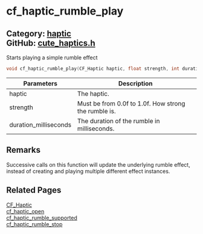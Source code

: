 [//]: # (This file is automatically generated by Cute Framework's docs parser.)
[//]: # (Do not edit this file by hand!)
[//]: # (See: https://github.com/RandyGaul/cute_framework/blob/master/samples/docs_parser.cpp)
[](../header.md ':include')

# cf_haptic_rumble_play

Category: [haptic](/api_reference?id=haptic)  
GitHub: [cute_haptics.h](https://github.com/RandyGaul/cute_framework/blob/master/include/cute_haptics.h)  
---

Starts playing a simple rumble effect

```cpp
void cf_haptic_rumble_play(CF_Haptic haptic, float strength, int duration_milliseconds);
```

Parameters | Description
--- | ---
haptic | The haptic.
strength | Must be from 0.0f to 1.0f. How strong the rumble is.
duration_milliseconds | The duration of the rumble in milliseconds.

## Remarks

Successive calls on this function will update the underlying rumble effect, instead of creating and playing multiple different effect instances.

## Related Pages

[CF_Haptic](/haptic/cf_haptic.md)  
[cf_haptic_open](/haptic/cf_haptic_open.md)  
[cf_haptic_rumble_supported](/haptic/cf_haptic_rumble_supported.md)  
[cf_haptic_rumble_stop](/haptic/cf_haptic_rumble_stop.md)  
